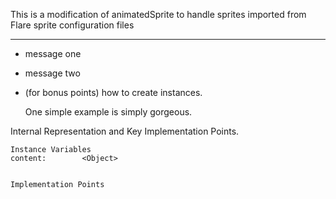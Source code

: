 This is a modification of animatedSprite to handle sprites imported from Flare sprite configuration files

----

- message one   
- message two 
- (for bonus points) how to create instances.

   One simple example is simply gorgeous.
 
Internal Representation and Key Implementation Points.

    Instance Variables
	content:		<Object>


    Implementation Points